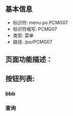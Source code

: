 
## 基本信息

- 标识符: menu.po.PCMG07
- 标识符缩写: PCMG07
- 类型: 菜单
- 路径: /po/PCMG07

## 页面功能描述：





## 按钮列表:


### bbb



### 查询


